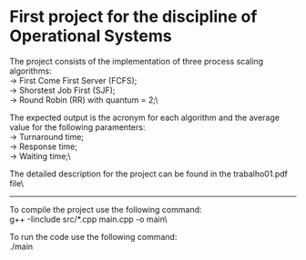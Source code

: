 # First project for the discipline of Operational Systems

The project consists of the implementation of three process scaling algorithms:\
-> First Come First Server (FCFS);\
-> Shorstest Job First (SJF);\
-> Round Robin (RR) with quantum = 2;\

The expected output is the acronym for each algorithm and the average value for the following paramenters:\
-> Turnaround time;\
-> Response time;\
-> Waiting time;\

The detailed description for the project can be found in the trabalho01.pdf file\

-------------------------------------------------------------------------------------------------------------

To compile the project use the following command:\
g++ -Iinclude src/*.cpp main.cpp -o main\

To run the code use the following command:\
./main
